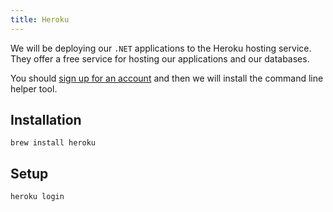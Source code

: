 ```yaml
---
title: Heroku
---
```


We will be deploying our `.NET` applications to the Heroku hosting service. They
offer a free service for hosting our applications and our databases.

You should [sign up for an account](https://heroku.com) and then we will install
the command line helper tool.

## Installation

```shell
brew install heroku
```

## Setup

```shell
heroku login
```
